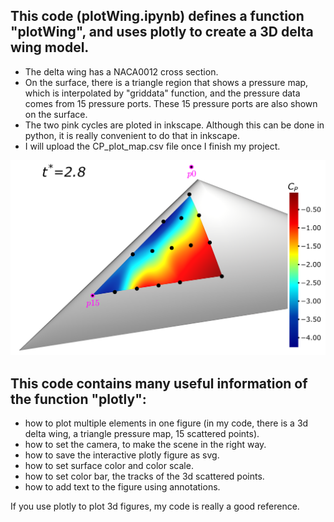 ## This code (plotWing.ipynb) defines a function "plotWing", and uses plotly to create a 3D delta wing model.
  - The delta wing has a NACA0012 cross section. 
  - On the surface, there is a triangle region that shows a pressure map, which is interpolated by "griddata" function, and the pressure data comes from 15 pressure ports. These 15 pressure ports are also shown on the surface.
  - The two pink cycles are ploted in inkscape. Although this can be done in python, it is really convenient to do that in inkscape.
  - I will upload the CP_plot_map.csv file once I finish my project.

![this is the link of the figure](https://github.com/general-chen/Python/blob/392f00575ead6e11b8d3fa715f8bb7adb46fe091/plot_3d_wing_add_map/deltawing_noFilter.png)

## This code contains many useful information of the function "plotly":
  - how to plot multiple elements in one figure (in my code, there is a 3d delta wing, a triangle pressure map, 15 scattered points).
  - how to set the camera, to make the scene in the right way.
  - how to save the interactive plotly figure as svg.
  - how to set surface color and color scale.
  - how to set color bar, the tracks of the 3d scattered points.
  - how to add text to the figure using annotations.
  
If you use plotly to plot 3d figures, my code is really a good reference.
